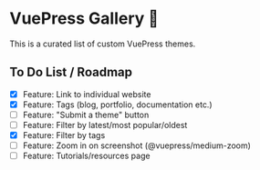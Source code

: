 # VuePress Gallery 💚

This is a curated list of custom VuePress themes.

## To Do List / Roadmap

- [x] Feature: Link to individual website
- [x] Feature: Tags (blog, portfolio, documentation etc.)
- [ ] Feature: "Submit a theme" button
- [ ] Feature: Filter by latest/most popular/oldest
- [x] Feature: Filter by tags
- [ ] Feature: Zoom in on screenshot (@vuepress/medium-zoom)
- [ ] Feature: Tutorials/resources page